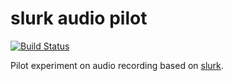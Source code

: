 # slurk audio pilot

[![Build Status](https://travis-ci.com/clp-research/slurk.svg?branch=master)](https://travis-ci.com/clp-research/slurk)

Pilot experiment on audio recording based on [slurk](https://github.com/clp-research/slurk).
